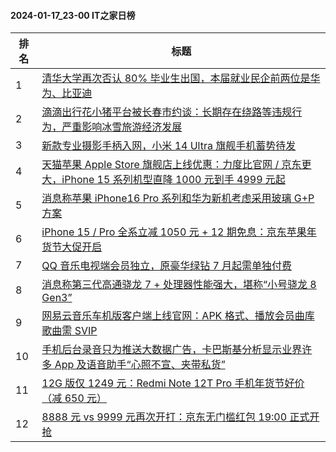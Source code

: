 #### 2024-01-17_23-00  IT之家日榜

| 排名 | 标题|
| --- | ---|
| 1 | [清华大学再次否认 80% 毕业生出国，本届就业民企前两位是华为、比亚迪](https://www.ithome.com/0/745/654.htm) |
| 2 | [滴滴出行花小猪平台被长春市约谈：长期存在绕路等违规行为，严重影响冰雪旅游经济发展](https://www.ithome.com/0/745/610.htm) |
| 3 | [新款专业摄影手柄入网，小米 14 Ultra 旗舰手机蓄势待发](https://www.ithome.com/0/745/667.htm) |
| 4 | [天猫苹果 Apple Store 旗舰店上线优惠：力度比官网 / 京东更大，iPhone 15 系列机型直降 1000 元到手 4999 元起](https://www.ithome.com/0/745/728.htm) |
| 5 | [消息称苹果 iPhone16 Pro 系列和华为新机考虑采用玻璃 G+P 方案](https://www.ithome.com/0/745/709.htm) |
| 6 | [iPhone 15 / Pro 全系立减 1050 元 + 12 期免息：京东苹果年货节大促开启](https://www.ithome.com/0/745/761.htm) |
| 7 | [QQ 音乐电视端会员独立，原豪华绿钻 7 月起需单独付费](https://www.ithome.com/0/745/672.htm) |
| 8 | [消息称第三代高通骁龙 7 + 处理器性能强大，堪称“小号骁龙 8 Gen3”](https://www.ithome.com/0/745/803.htm) |
| 9 | [网易云音乐车机版客户端上线官网：APK 格式、播放会员曲库歌曲需 SVIP](https://www.ithome.com/0/745/636.htm) |
| 10 | [手机后台录音只为推送大数据广告，卡巴斯基分析显示业界许多 App 及语音助手“心照不宣、夹带私货”](https://www.ithome.com/0/745/767.htm) |
| 11 | [12G 版仅 1249 元：Redmi Note 12T Pro 手机年货节好价（减 650 元）](https://www.ithome.com/0/745/717.htm) |
| 12 | [8888 元 vs 9999 元再次开打：京东无门槛红包 19:00 正式开抢](https://www.ithome.com/0/745/779.htm) |
